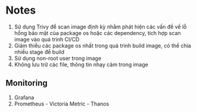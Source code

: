 # Notes

1. Sử dụng Trivy để scan image định kỳ nhằm phát hiện các vấn đề về lỗ hổng bảo mật của package os hoặc các dependency, tích hợp scan image vào quá trình CI/CD
2. Giảm thiểu các package os nhất trong quá trình build image, có thể chia nhiều stage để build
3. Sử dụng non-root user trong image
4. Không lưu trữ các file, thông tin nhạy cảm trong image

## Monitoring

1. Grafana
2. Prometheus - Victoria Metric - Thanos
